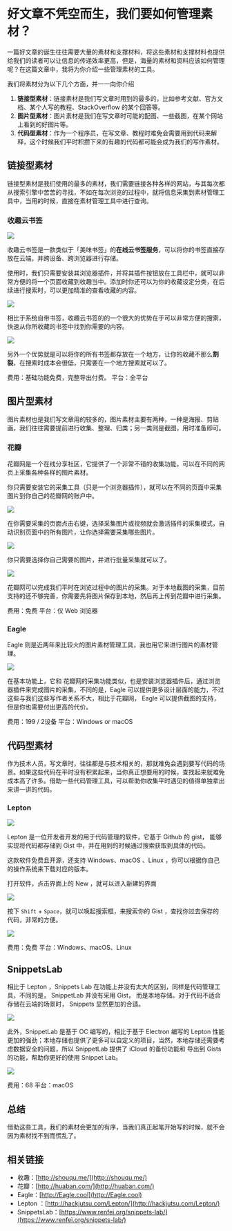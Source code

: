 # 好文章不凭空而生，我们要如何管理素材？

一篇好文章的诞生往往需要大量的素材和支撑材料，将这些素材和支撑材料也提供给我们的读者可以让信息的传递效率更高，但是，海量的素材和资料应该如何管理呢？在这篇文章中，我将为你介绍一些管理素材的工具。

我们将素材分为以下几个方面，并一一向你介绍

1. **链接型素材**：链接素材是我们写文章时用到的最多的，比如参考文献、官方文档、某个人写的教程、StackOverflow 的某个回答等。
2. **图片型素材**：图片素材是我们在写文章时可能的配图、一些截图，在某个网站上看到的好图片等。
3. **代码型素材**：作为一个程序员，在写文章、教程时难免会需要用到代码来解释，这个时候我们平时积攒下来的有趣的代码都可能会成为我们的写作素材。

## 链接型素材

链接型素材是我们使用的最多的素材，我们需要链接各种各样的网站，与其每次都从搜索引擎中苦苦的寻找，不如在每次浏览的过程中，就将信息采集到素材管理工具中，当用的时候，直接在素材管理工具中进行查询。

### 收趣云书签 

![](/images/material/DraggedImage.jpeg)

收趣云书签是一款类似于「美味书签」的**在线云书签服务**，可以将你的书签直接存放在云端，并跨设备、跨浏览器进行存储。

使用时，我们只需要安装其浏览器插件，并将其插件按钮放在工具栏中，就可以非常方便的将一个页面收藏到收趣当中。添加时你还可以为你的收藏设定分类，在后续进行搜索时，可以更加精准的查看收藏的内容。

![](/images/material/DraggedImage-1.jpeg)

相比于系统自带书签，收趣云书签的的一个很大的优势在于可以非常方便的搜索，快速从你所收藏的书签中找到你需要的内容。

![](/images/material/DraggedImage-2.jpeg)

另外一个优势就是可以将你的所有书签都存放在一个地方，让你的收藏不那么**割裂**，在搜索时成本会很低，只需要在一个地方搜索就可以了。

费用：基础功能免费，完整导出付费。
平台：全平台

## 图片型素材

图片素材也是我们写文章用的较多的，图片素材主要有两种，一种是海报、剪贴画，我们往往需要提前进行收集、整理、归类；另一类则是截图，用时准备即可。

### 花瓣

花瓣网是一个在线分享社区，它提供了一个非常不错的收集功能，可以在不同的网页上采集各种各样的图片素材。

你只需要安装它的采集工具（只是一个浏览器插件），就可以在不同的页面中采集图片到你自己的花瓣网的账户中。

![](/images/material/DraggedImage-3.jpeg)

在你需要采集的页面点击右键，选择采集图片或视频就会激活插件的采集模式，自动识别页面中的所有图片，让你选择需要采集哪些图片。

![](/images/material/DraggedImage-4.jpeg)

你只需要选择你自己需要的图片，并进行批量采集就可以了。

![](/images/material/DraggedImage-5.jpeg)

花瓣网可以完成我们平时在浏览过程中的图片的采集。对于本地截图的采集，目前支持的还不够完善，你需要先将图片保存到本地，然后再上传到花瓣中进行采集。

费用：免费
平台：仅 Web 浏览器

### Eagle

Eagle 则是近两年来比较火的图片素材管理工具，我也用它来进行图片的素材管理。

![](/images/material/DraggedImage.jpg)

在基本功能上，它和 花瓣网的采集功能类似，也是安装浏览器插件后，通过浏览器插件来完成图片的采集，不同的是，Eagle 可以提供更多设计层面的能力，不过这些与我们这些写作者关系不大，相比于花瓣网， Eagle 可以提供截图的支持，但是你也需要付出更高的代价。

费用：199 / 2设备
平台：Windows or macOS

## 代码型素材
作为技术人员，写文章时，往往都是与技术相关的，那就难免会遇到要写代码的场景。如果这些代码在平时没有积累起来，当你真正想要用的时候，查找起来就难免成本高了许多。借助一些代码管理工具，可以帮助你收集平时遇见的值得单独拿出来讲一讲的代码。


### Lepton


![](/images/material/DraggedImage-1.jpg)

Lepton 是一位开发者开发的用于代码管理的软件，它基于 Github 的 gist， 能够实现将代码都存储到 Gist 中，并在用到的时候通过搜索获取到具体的代码。

这款软件免费且开源，还支持 Windows、macOS 、Linux ，你可以根据你自己的操作系统来下载对应的版本。

打开软件，点击界面上的 New ，就可以进入新建的界面

![](/images/material/DraggedImage-6.jpeg)

按下 `Shift` + `Space`，就可以唤起搜索框，来搜索你的 Gist ，查找你过去保存的代码，非常的方便。

![](/images/material/DraggedImage-7.jpeg)

费用：免费
平台：Windows、macOS、Linux

## SnippetsLab

相比于 Lepton ，Snippets Lab 在功能上并没有太大的区别，同样是代码管理工具，不同的是， SnippetLab 并没有采用 Gist， 而是本地存储。对于代码不适合存储在云端的场景时， Snippets 显然更加的合适。

![](/images/material/DraggedImage-8.jpeg)

此外，SnippetLab 是基于 OC 编写的，相比于基于 Electron 编写的 Lepton 性能更加的强劲；本地存储也提供了更多可以自定义的项目，当然，本地存储还需要考虑数据安全的问题，所以 SnippetLab 提供了 iCloud 的备份功能和 导出到 Gists 的功能，帮助你更好的使用 Snippet Lab。

![](/images/material/DraggedImage-9.jpeg)

费用：68
平台：macOS 

## 总结

借助这些工具，我们的素材会更加的有序，当我们真正起笔开始写的时候，就不会因为素材找不到而慌乱了。

## 相关链接

- 收趣：[http://shouqu.me/](http://shouqu.me/)
- 花瓣：[http://huaban.com/](http://huaban.com/)
- Eagle：[http://Eagle.cool](http://Eagle.cool)
- Lepton ：[http://hackjutsu.com/Lepton/](http://hackjutsu.com/Lepton/)
- SnippetsLab：[https://www.renfei.org/snippets-lab/](https://www.renfei.org/snippets-lab/)